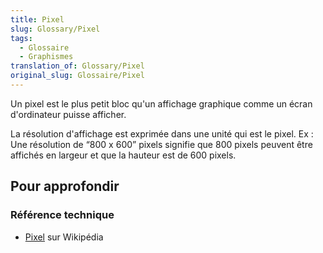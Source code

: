 ```yaml
---
title: Pixel
slug: Glossary/Pixel
tags:
  - Glossaire
  - Graphismes
translation_of: Glossary/Pixel
original_slug: Glossaire/Pixel
---
```

Un pixel est le plus petit bloc qu'un affichage graphique comme un écran d'ordinateur puisse afficher.

La résolution d'affichage est exprimée dans une unité qui est le pixel. Ex : Une résolution de “800 x 600” pixels signifie que 800 pixels peuvent être affichés en largeur et que la hauteur est de 600 pixels.

## Pour approfondir

### Référence technique

- [Pixel](https://fr.wikipedia.org/wiki/Pixel) sur Wikipédia
